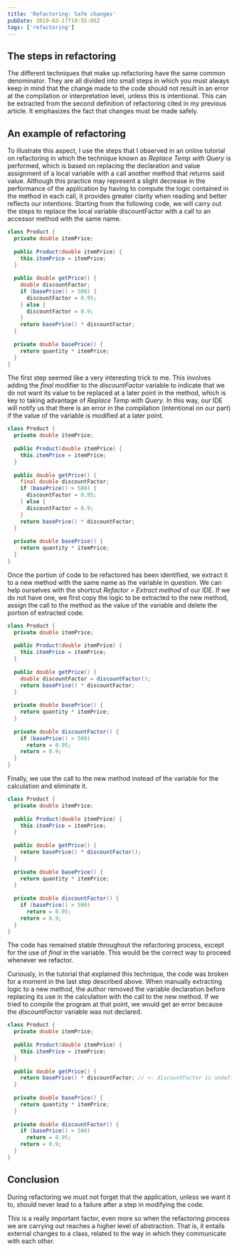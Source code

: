 ```yaml
---
title: 'Refactoring: Safe changes'
pubDate: 2019-03-17T19:55:05Z
tags: ['refactoring']
---
```

## The steps in refactoring

The different techniques that make up refactoring have the same common denominator. They are all divided into small steps in which you must always keep in mind that the change made to the code should not result in an error at the compilation or interpretation level, unless this is intentional. This can be extracted from the second definition of refactoring cited in my previous article. It emphasizes the fact that changes must be made safely.

## An example of refactoring

To illustrate this aspect, I use the steps that I observed in an online tutorial on refactoring in which the technique known as *Replace Temp with Query* is performed, which is based on replacing the declaration and value assignment of a local variable with a call another method that returns said value. Although this practice may represent a slight decrease in the performance of the application by having to compute the logic contained in the method in each call, it provides greater clarity when reading and better reflects our intentions. Starting from the following code, we will carry out the steps to replace the local variable discountFactor with a call to an accessor method with the same name.

```java
class Product {
  private double itemPrice;
 
  public Product(double itemPrice) {
    this.itemPrice = itemPrice;
  }
 
  public double getPrice() {
    double discountFactor;
    if (basePrice() > 500) {
      discountFactor = 0.95;
    } else {
      discountFactor = 0.9;
    }
    return basePrice() * discountFactor;
  }
 
  private double basePrice() {
    return quantity * itemPrice;
  }
}
```

The first step seemed like a very interesting trick to me. This involves adding the *final* modifier to the *discountFactor* variable to indicate that we do not want its value to be replaced at a later point in the method, which is key to taking advantage of *Replace Temp with Query*. In this way, our IDE will notify us that there is an error in the compilation (intentional on our part) if the value of the variable is modified at a later point.

```java
class Product {
  private double itemPrice;
 
  public Product(double itemPrice) {
    this.itemPrice = itemPrice;
  }
 
  public double getPrice() {
    final double discountFactor;
    if (basePrice() > 500) {
      discountFactor = 0.95;
    } else {
      discountFactor = 0.9;
    }
    return basePrice() * discountFactor;
  }
 
  private double basePrice() {
    return quantity * itemPrice;
  }
}
```

Once the portion of code to be refactored has been identified, we extract it to a new method with the same name as the variable in question. We can help ourselves with the shortcut *Refactor > Extract method* of our IDE.
If we do not have one, we first copy the logic to be extracted to the new method, assign the call to the method as the value of the variable and delete the portion of extracted code.

```java
class Product {
  private double itemPrice;
 
  public Product(double itemPrice) {
    this.itemPrice = itemPrice;
  }
 
  public double getPrice() {
    double discountFactor = discountFactor();
    return basePrice() * discountFactor;
  }
 
  private double basePrice() {
    return quantity * itemPrice;
  }
 
  private double discountFactor() {
    if (basePrice() > 500)
      return = 0.95;
    return = 0.9;
  }
}
```

Finally, we use the call to the new method instead of the variable for the calculation and eliminate it.

```java
class Product {
  private double itemPrice;
 
  public Product(double itemPrice) {
    this.itemPrice = itemPrice;
  }
 
  public double getPrice() {
    return basePrice() * discountFactor();
  }
 
  private double basePrice() {
    return quantity * itemPrice;
  }
 
  private double discountFactor() {
    if (basePrice() > 500)
      return = 0.95;
    return = 0.9;
  }
}
```

The code has remained stable throughout the refactoring process, except for the use of *final* in the variable. This would be the correct way to proceed whenever we refactor.

Curiously, in the tutorial that explained this technique, the code was broken for a moment in the last step described above. When manually extracting logic to a new method, the author removed the variable declaration before replacing its use in the calculation with the call to the new method. If we tried to compile the program at that point, we would get an error because the *discountFactor* variable was not declared.

```java
class Product {
  private double itemPrice;
 
  public Product(double itemPrice) {
    this.itemPrice = itemPrice;
  } 
 
  public double getPrice() {
    return basePrice() * discountFactor; // <- discountFactor is undefined
  }
 
  private double basePrice() {
    return quantity * itemPrice;
  }
 
  private double discountFactor() {
    if (basePrice() > 500)
      return = 0.95;
    return = 0.9;
  }
}
```

## Conclusion

During refactoring we must not forget that the application, unless we want it to, should never lead to a failure after a step in modifying the code.

This is a really important factor, even more so when the refactoring process we are carrying out reaches a higher level of abstraction. That is, it entails external changes to a class, related to the way in which they communicate with each other.